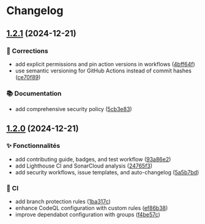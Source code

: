 # Changelog

## [1.2.1](https://github.com/Justany/justany-website/compare/v1.2.0...v1.2.1) (2024-12-21)


### 🐛 Corrections

* add explicit permissions and pin action versions in workflows ([4bff64f](https://github.com/Justany/justany-website/commit/4bff64f0bf9cc1eb20a3a2b0f4167e52d90cd76e))
* use semantic versioning for GitHub Actions instead of commit hashes ([ce70f89](https://github.com/Justany/justany-website/commit/ce70f89de83d0a3aeb5421e55bf9bc93b6952232))


### 📚 Documentation

* add comprehensive security policy ([5cb3e83](https://github.com/Justany/justany-website/commit/5cb3e831154ea6bf1b106b6218763d8857c892f4))

## [1.2.0](https://github.com/Justany/justany-website/compare/v1.1.2...v1.2.0) (2024-12-21)


### ✨ Fonctionnalités

* add contributing guide, badges, and test workflow ([93a86e2](https://github.com/Justany/justany-website/commit/93a86e2ea272acdb19bb147f00d150d4d1ed4d80))
* add Lighthouse CI and SonarCloud analysis ([24765f3](https://github.com/Justany/justany-website/commit/24765f3b5f579855ce0e0abf455340a1df5387a9))
* add security workflows, issue templates, and auto-changelog ([5a5b7bd](https://github.com/Justany/justany-website/commit/5a5b7bda6529d264b9f756240acdda131cf82754))


### 👷 CI

* add branch protection rules ([1ba317c](https://github.com/Justany/justany-website/commit/1ba317c3f4cb90957f20c71681fdeeda84a5f5f7))
* enhance CodeQL configuration with custom rules ([ef86b38](https://github.com/Justany/justany-website/commit/ef86b38f85c2613dc68631126869244e2d845834))
* improve dependabot configuration with groups ([f4be57c](https://github.com/Justany/justany-website/commit/f4be57c6423730d63d8448d4818e2313f154dc93))
